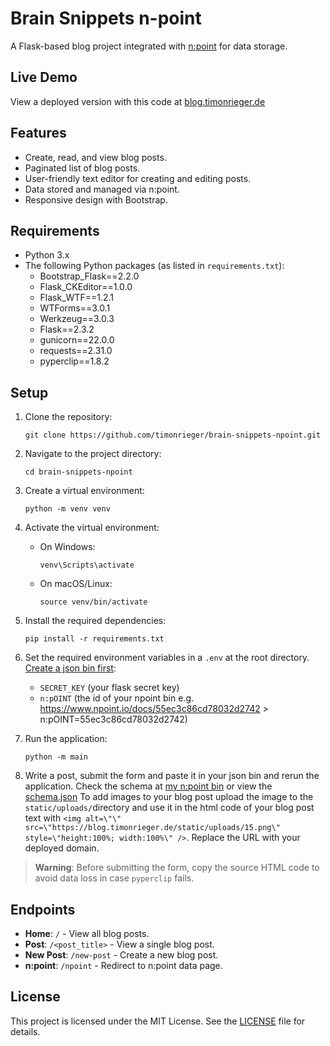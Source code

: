 # Brain Snippets n-point

A Flask-based blog project integrated with [n:point](https://www.npoint.io/) for data storage.

## Live Demo

View a deployed version with this code at [blog.timonrieger.de](https://blog.timonrieger.de)

## Features

- Create, read, and view blog posts.
- Paginated list of blog posts.
- User-friendly text editor for creating and editing posts.
- Data stored and managed via n:point.
- Responsive design with Bootstrap.

## Requirements

- Python 3.x
- The following Python packages (as listed in `requirements.txt`):
  - Bootstrap_Flask==2.2.0
  - Flask_CKEditor==1.0.0
  - Flask_WTF==1.2.1
  - WTForms==3.0.1
  - Werkzeug==3.0.3
  - Flask==2.3.2
  - gunicorn==22.0.0
  - requests==2.31.0
  - pyperclip==1.8.2

## Setup

1. Clone the repository:
   ```
   git clone https://github.com/timonrieger/brain-snippets-npoint.git
   ```

2. Navigate to the project directory:
   ```
   cd brain-snippets-npoint
   ```

3. Create a virtual environment:
   ```
   python -m venv venv
   ```

4. Activate the virtual environment:
   - On Windows:
     ```
     venv\Scripts\activate
     ```
   - On macOS/Linux:
     ```
     source venv/bin/activate
     ```

5. Install the required dependencies:
   ```
   pip install -r requirements.txt
   ```

6. Set the required environment variables in a `.env` at the root directory. [Create a json bin first](https://www.npoint.io/):
   - `SECRET_KEY` (your flask secret key)
   - `n:pOINT` (the id of your npoint bin e.g. https://www.npoint.io/docs/55ec3c86cd78032d2742 > n:pOINT=55ec3c86cd78032d2742)

7. Run the application:
   ```
   python -m main
   ```

8. Write a post, submit the form and paste it in your json bin and rerun the application. Check the schema at [my n:point bin](https://www.npoint.io/docs/55ec3c86cd78032d2742) or view the [schema.json](schema.json)
To add images to your blog post upload the image to the `static/uploads/`directory and use it in the html code of your blog post text with `<img alt=\"\" src=\"https://blog.timonrieger.de/static/uploads/15.png\" style=\"height:100%; width:100%\" />`. Replace the URL with your deployed domain.

> **Warning**: Before submitting the form, copy the source HTML code to avoid data loss in case `pyperclip` fails.

## Endpoints

- **Home**: `/` - View all blog posts.
- **Post**: `/<post_title>` - View a single blog post.
- **New Post**: `/new-post` - Create a new blog post.
- **n:point**: `/npoint` - Redirect to n:point data page.

## License

This project is licensed under the MIT License. See the [LICENSE](LICENSE) file for details.